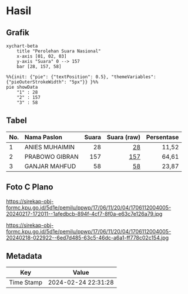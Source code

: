 # Hasil

## Grafik

```mermaid
xychart-beta
    title "Perolehan Suara Nasional"
    x-axis [01, 02, 03]
    y-axis "Suara" 0 --> 157
    bar [28, 157, 58]
```

```mermaid
%%{init: {"pie": {"textPosition": 0.5}, "themeVariables": {"pieOuterStrokeWidth": "5px"}} }%%
pie showData
    "1" : 28
    "2" : 157
    "3" : 58
```

## Tabel

| No. | Nama Paslon    | Suara | Suara (raw) | Persentase |
|:--- |:-------------- | -----:| -----------:| ----------:|
| 1   | ANIES MUHAIMIN | 28    | [28][p-1]   | 11,52      |
| 2   | PRABOWO GIBRAN | 157   | [157][p-2]  | 64,61      |
| 3   | GANJAR MAHFUD  | 58    | [58][p-3]   | 23,87      |


[p-1]: https://github.com/gigit-pemilu/pemilu-2024/blob/main/pilpres/hitung-suara/sub/17-bengkulu/sub/06-muko-muko/sub/11-xiv-koto/sub/2004-tanjung-mulya/sub/005-tps/sub/paslon-1.txt
[p-2]: https://github.com/gigit-pemilu/pemilu-2024/blob/main/pilpres/hitung-suara/sub/17-bengkulu/sub/06-muko-muko/sub/11-xiv-koto/sub/2004-tanjung-mulya/sub/005-tps/sub/paslon-2.txt
[p-3]: https://github.com/gigit-pemilu/pemilu-2024/blob/main/pilpres/hitung-suara/sub/17-bengkulu/sub/06-muko-muko/sub/11-xiv-koto/sub/2004-tanjung-mulya/sub/005-tps/sub/paslon-3.txt

## Foto C Plano

https://sirekap-obj-formc.kpu.go.id/5d1e/pemilu/ppwp/17/06/11/20/04/1706112004005-20240217-172011--1afedbcb-894f-4cf7-8f0a-e63c7e126a79.jpg

https://sirekap-obj-formc.kpu.go.id/5d1e/pemilu/ppwp/17/06/11/20/04/1706112004005-20240218-022922--6ed7d485-63c5-46dc-a6a1-ff778c02c154.jpg


## Metadata

| Key        | Value               |
| ---------- | ------------------- |
| Time Stamp | 2024-02-24 22:31:28 |



